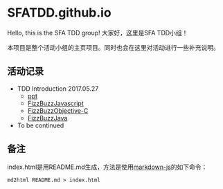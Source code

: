 # SFATDD.github.io
Hello, this is the SFA TDD group!
大家好，这里是SFA TDD小组！

本项目是整个活动小组的主页项目。同时也会在这里对活动进行一些补充说明。

## 活动记录
* TDD Introduction 2017.05.27
    * [ppt](https://sfatdd.github.io/TDD/index.html)
    * [FizzBuzzJavascript](https://github.com/SFATDD/FizzBuzzJavascript)
    * [FizzBuzzObjective-C](https://github.com/SFATDD/FizzBuzzObjective-C)
    * [FizzBuzzJava](https://github.com/SFATDD/FizzBuzzJava)
* To be continued

## 备注
index.html是用README.md生成，方法是使用[markdown-js](https://github.com/evilstreak/markdown-js)的如下命令：

`
md2html README.md > index.html
`